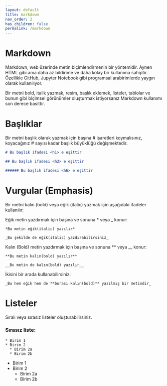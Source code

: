 ```yaml
---
layout: default
title: markdown
nav_order: 2
has_children: false
permalink: /markdown
---
```


# Markdown

Markdown, web üzerinde metin biçimlendirmenin bir yöntemidir. Aynen HTML gibi ama daha az bildirime ve daha kolay bir kullanıma sahiptir. Özellikle GitHub, Jupyter Notebook gibi programsal arabirimlerde yaygın olarak kullanılıyor.

Bir metni bold, italik yazmak, resim, başlık eklemek, listeler, tablolar ve bunun gibi biçimsel görünümler oluşturmak istiyorsanız Markdown kullanımı son derece basittir.

# Başlıklar

Bir metni başlık olarak yazmak için başına # işaretleri koymalısınız, koyacağınız # sayısı kadar başlık büyüklüğü değişmektedir.

```markdown
# Bu başlık ifadesi <h1> e eşittir

## Bu başlık ifadesi <h2> e eşittir

###### Bu başlık ifadesi <h6> e eşittir
```

# Vurgular (Emphasis)

Bir metni kalın (bold) veya eğik (italic) yazmak için aşağıdaki ifadeler kullanılır:

Eğik metin yazdırmak için başına ve sonuna \* veya \_ konur:

```
*Bu metin eğik(italic) yazılır*

_Bu şekilde de eğik(italic) yazdırabilirsiniz_

```

Kalın (Bold) metin yazdırmak için başına ve sonuna \*\* veya \_\_ konur:

```
**Bu metin kalın(bold) yazılır**

__Bu metin de kalın(bold) yazılır__

```

İkisini bir arada kullanabilirsiniz:

`_Bu hem eğik hem de **burası kalın(bold)** yazılmış bir metindir_`

# Listeler

Sıralı veya sırasız listeler oluşturabilirsiniz.

### Sırasız liste:

```
* Birim 1
* Birim 2
  * Birim 2a
  * Birim 2b
```

- Birim 1
- Birim 2
  - Birim 2a
  - Birim 2b
